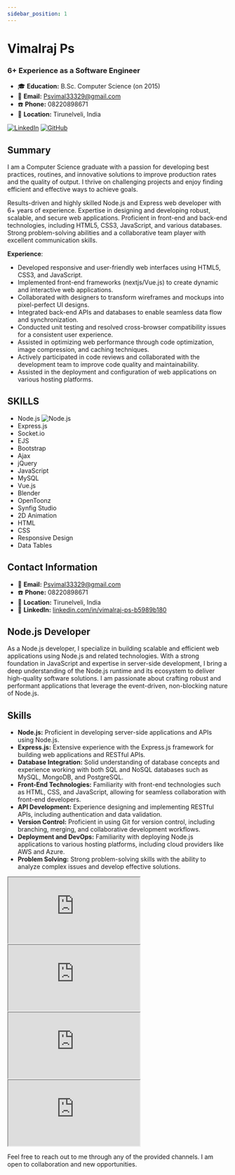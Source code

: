 ```yaml
---
sidebar_position: 1
---
```


# Vimalraj Ps
### 6+ Experience as a Software Engineer

- :mortar_board: **Education:** B.Sc. Computer Science (on 2015)
- :email: **Email:** Psvimal33329@gmail.com
- :phone: **Phone:** 08220898671
- :round_pushpin: **Location:** Tirunelveli, India

[![LinkedIn](https://img.shields.io/badge/LinkedIn-0077B5?style=for-the-badge&logo=linkedin&logoColor=white&link=https://www.linkedin.com/in/vimalraj-ps-b5989b180)](https://www.linkedin.com/in/vimalraj-ps-b5989b180)
[![GitHub](https://img.shields.io/badge/GitHub-181717?style=for-the-badge&logo=github&logoColor=white&link=https://github.com/vimal33329)](https://github.com/vimal33329)



## Summary
I am a Computer Science graduate with a passion for developing best practices, routines, and innovative solutions to improve production rates and the quality of output. I thrive on challenging projects and enjoy finding efficient and effective ways to achieve goals.

Results-driven and highly skilled Node.js and Express web developer with 6+ years of experience. Expertise in designing and developing robust, scalable, and secure web applications. Proficient in front-end and back-end technologies, including HTML5, CSS3, JavaScript, and various databases. Strong problem-solving abilities and a collaborative team player with excellent communication skills.

**Experience**:
- Developed responsive and user-friendly web interfaces using HTML5, CSS3, and JavaScript.
- Implemented front-end frameworks (nextjs/Vue.js) to create dynamic and interactive web applications.
- Collaborated with designers to transform wireframes and mockups into pixel-perfect UI designs.
- Integrated back-end APIs and databases to enable seamless data flow and synchronization.
- Conducted unit testing and resolved cross-browser compatibility issues for a consistent user experience.
- Assisted in optimizing web performance through code optimization, image compression, and caching techniques.
- Actively participated in code reviews and collaborated with the development team to improve code quality and maintainability.
- Assisted in the deployment and configuration of web applications on various hosting platforms.

## SKILLS

- Node.js ![Node.js](https://img.icons8.com/color/48/000000/nodejs.png)
- Express.js 
- Socket.io 
- EJS 
- Bootstrap 
- Ajax 
- jQuery
- JavaScript 
- MySQL 
- Vue.js 
- Blender 
- OpenToonz 
- Synfig Studio
- 2D Animation 
- HTML 
- CSS 
- Responsive Design 
- Data Tables 

## Contact Information
- :email: **Email:** Psvimal33329@gmail.com
- :phone: **Phone:** 08220898671
- :round_pushpin: **Location:** Tirunelveli, India
- :link: **LinkedIn:** [linkedin.com/in/vimalraj-ps-b5989b180](https://www.linkedin.com/in/vimalraj-ps-b5989b180)

## Node.js Developer

As a Node.js developer, I specialize in building scalable and efficient web applications using Node.js and related technologies. With a strong foundation in JavaScript and expertise in server-side development, I bring a deep understanding of the Node.js runtime and its ecosystem to deliver high-quality software solutions. I am passionate about crafting robust and performant applications that leverage the event-driven, non-blocking nature of Node.js.

## Skills

- **Node.js:** Proficient in developing server-side applications and APIs using Node.js.
- **Express.js:** Extensive experience with the Express.js framework for building web applications and RESTful APIs.
- **Database Integration:** Solid understanding of database concepts and experience working with both SQL and NoSQL databases such as MySQL, MongoDB, and PostgreSQL.
- **Front-End Technologies:** Familiarity with front-end technologies such as HTML, CSS, and JavaScript, allowing for seamless collaboration with front-end developers.
- **API Development:** Experience designing and implementing RESTful APIs, including authentication and data validation.
- **Version Control:** Proficient in using Git for version control, including branching, merging, and collaborative development workflows.
- **Deployment and DevOps:** Familiarity with deploying Node.js applications to various hosting platforms, including cloud providers like AWS and Azure.
- **Problem Solving:** Strong problem-solving skills with the ability to analyze complex issues and develop effective solutions.



<div class="video-list">
  <div class="row list_node_modules-@docusaurus-theme-classic-lib-theme-DocCategoryGeneratedIndexPage-styles-module">
    <div class="card padding--lg video">
      <div class="embed-responsive embed-responsive-16by9">
        <iframe class="embed-responsive-item" src="https://www.youtube.com/embed/cO-_zW14euM" title="YouTube video player" allow="accelerometer; autoplay; clipboard-write; encrypted-media; gyroscope; picture-in-picture; web-share" allowfullscreen></iframe>
      </div>
    </div>
    <div class="card padding--lg video">
      <div class="embed-responsive embed-responsive-16by9">
        <iframe class="embed-responsive-item" src="https://www.youtube.com/embed/_f8dgdKYKkg" title="YouTube video player" allow="accelerometer; autoplay; clipboard-write; encrypted-media; gyroscope; picture-in-picture; web-share" allowfullscreen></iframe>
      </div>
    </div>
    <div class="card padding--lg video">
      <div class="embed-responsive embed-responsive-16by9">
        <iframe class="embed-responsive-item" src="https://www.youtube.com/embed/bm6XbLQDdOk" title="YouTube video player" allow="accelerometer; autoplay; clipboard-write; encrypted-media; gyroscope; picture-in-picture; web-share" allowfullscreen></iframe>
      </div>
    </div>
    <div class="card padding--lg video">
      <div class="embed-responsive embed-responsive-16by9">
        <iframe class="embed-responsive-item" src="https://www.youtube.com/embed/SaAqDdpyeJ8" title="YouTube video player" allow="accelerometer; autoplay; clipboard-write; encrypted-media; gyroscope; picture-in-picture; web-share" allowfullscreen></iframe>
      </div>
    </div>
  </div>
</div>



Feel free to reach out to me through any of the provided channels. I am open to collaboration and new opportunities.
